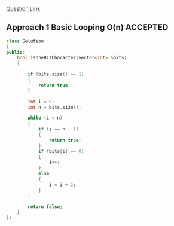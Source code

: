 [Question Link](https://leetcode.com/contest/leetcode-weekly-contest-56/problems/1-bit-and-2-bit-characters/)

## Approach 1 Basic Looping O(n) ACCEPTED

```cpp
class Solution
{
public:
    bool isOneBitCharacter(vector<int> &bits)
    {

        if (bits.size() == 1)
        {
            return true;
        }

        int i = 0;
        int n = bits.size();

        while (i < n)
        {
            if (i == n - 1)
            {
                return true;
            }
            if (bits[i] == 0)
            {
                i++;
            }
            else
            {
                i = i + 2;
            }
        }

        return false;
    }
};
```